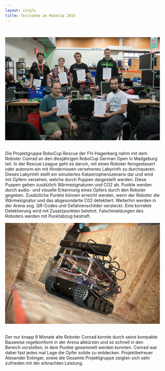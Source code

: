 ```yaml
---
layout: single
title: Teilnahme am RoboCup 2015
---
```


<br>

![Gruppenfoto beim RoboCup 2015 in Magdeburg](/assets/posts/gruppenfoto2.jpg)


<br>Die Projektgruppe RoboCup Rescue der FH-Hagenberg nahm mit dem Roboter Conrad an den diesjährigen RoboCup German Open in Madgeburg teil. In der Rescue League geht es darum, mit einen Roboter ferngesteuert oder autonom ein mit Hindernissen versehenes Labyrinth zu durchqueren. Dieses Labyrinth stellt ein simuliertes Katastrophenszenario dar und wird mit Opfern versehen, welche durch Puppen dargestellt werden. Diese Puppen geben zusätzlich Wärmesignaturen und CO2 ab. Punkte werden durch audio- und visuelle Erkennung eines Opfers durch den Roboter gegeben. Zusätzliche Punkte können erreicht werden, wenn der Roboter die Wärmesignatur und das abgesonderte C02 detektiert. Weiterhin werden in der Arena sog. QR-Codes und Gefahrenschilder versteckt. Eine korrekte Detektierung wird mit Zusatzpunkten belohnt. Falschmeldungen des Roboters werden mit Punktabzug bestraft.<br>


![Der Roboter mit dem Codenamen "C.O.N.R.A.D." ](/assets/posts/derroboter.jpg)


<br>Der nur knapp 6 Monate alte Roboter Conrad konnte durch seine kompakte Bauweise regelkonform in der Arena abkürzen und so schnell in den Bereich vorstoßen, in dem Punkte gesammelt werden konnten. Conrad war dabei fast jedes mal Lage die Opfer solide zu entdecken. Projektbetreuer Alexander Entinger, sowie die Gesamte Projektgruppe zeigten sich sehr zufrieden mit der erbrachten Leistung.<br>
